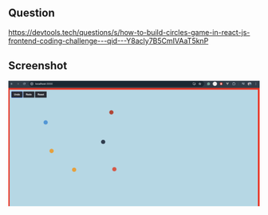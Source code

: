 ## Question
https://devtools.tech/questions/s/how-to-build-circles-game-in-react-js-frontend-coding-challenge---qid---Y8acly7B5CmIVAaT5knP

## Screenshot

![Screenshot](https://github.com/sunnysetia93/animated-circles/blob/531c01a5ef0af5dd242145efb41bd81bec5628fd/public/animated-circles.png)


